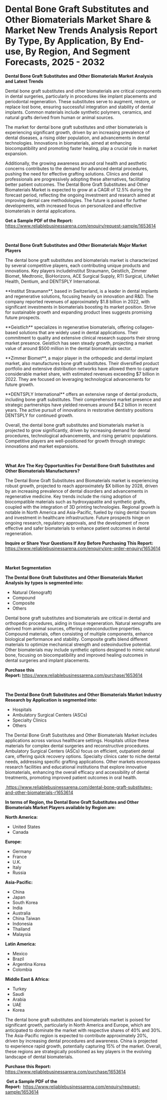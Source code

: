 <p><h1>Dental Bone Graft Substitutes and Other Biomaterials Market Share & Market New Trends Analysis Report By Type, By Application, By End-use, By Region, And Segment Forecasts, 2025 - 2032</h1></p><p><strong>Dental Bone Graft Substitutes and Other Biomaterials Market Analysis and Latest Trends</strong></p>
<p><p>Dental bone graft substitutes and other biomaterials are critical components in dental surgeries, particularly in procedures like implant placements and periodontal regeneration. These substitutes serve to augment, restore, or replace lost bone, ensuring successful integration and stability of dental implants. Common materials include synthetic polymers, ceramics, and natural grafts derived from human or animal sources. </p><p>The market for dental bone graft substitutes and other biomaterials is experiencing significant growth, driven by an increasing prevalence of dental diseases, a rising older population, and advancements in dental technologies. Innovations in biomaterials, aimed at enhancing biocompatibility and promoting faster healing, play a crucial role in market expansion. </p><p>Additionally, the growing awareness around oral health and aesthetic concerns contributes to the demand for advanced dental procedures, pushing the need for effective grafting solutions. Clinics and dental professionals are progressively adopting these alternatives, facilitating better patient outcomes. The Dental Bone Graft Substitutes and Other Biomaterials Market is expected to grow at a CAGR of 12.5% during the forecast period, reflecting the ongoing investment and research aimed at improving dental care methodologies. The future is poised for further developments, with increased focus on personalized and effective biomaterials in dental applications.</p></p>
<p><strong>Get a Sample PDF of the Report:&nbsp;</strong> <a href="https://www.reliablebusinessarena.com/enquiry/request-sample/1653614?utm_campaign=3319&utm_medium=2&utm_source=Github&utm_content=ia&utm_term=18042025&utm_id=dental-bone-graft-substitutes-and-other-biomaterials">https://www.reliablebusinessarena.com/enquiry/request-sample/1653614</a></p>
<p>&nbsp;</p>
<p><strong>Dental Bone Graft Substitutes and Other Biomaterials Major Market Players</strong></p>
<p><p>The dental bone graft substitutes and biomaterials market is characterized by several competitive players, each contributing unique products and innovations. Key players includeInstitut Straumann, Geistlich, Zimmer Biomet, Medtronic, BioHorizons, ACE Surgical Supply, RTI Surgical, LifeNet Health, Dentium, and DENTSPLY International.</p><p>**Institut Straumann**, based in Switzerland, is a leader in dental implants and regenerative solutions, focusing heavily on innovation and R&D. The company reported revenues of approximately $1.8 billion in 2022, with significant investments in biomaterials boosting its market position. Strive for sustainable growth and expanding product lines suggests promising future prospects.</p><p>**Geistlich** specializes in regenerative biomaterials, offering collagen-based solutions that are widely used in dental applications. Their commitment to quality and extensive clinical research supports their strong market presence. Geistlich has seen steady growth, projecting a market value of around $500 million in the dental biomaterials sector.</p><p>**Zimmer Biomet**, a major player in the orthopedic and dental implant market, also manufactures bone graft substitutes. Their diversified product portfolio and extensive distribution networks have allowed them to capture considerable market share, with estimated revenues exceeding $7 billion in 2022. They are focused on leveraging technological advancements for future growth.</p><p>**DENTSPLY International** offers an extensive range of dental products, including bone graft substitutes. Their comprehensive market presence and strategic partnerships have yielded revenues around $4.2 billion in recent years. The active pursuit of innovations in restorative dentistry positions DENTSPLY for continued growth.</p><p>Overall, the dental bone graft substitutes and biomaterials market is projected to grow significantly, driven by increasing demand for dental procedures, technological advancements, and rising geriatric populations. Competitive players are well-positioned for growth through strategic innovations and market expansions.</p></p>
<p>&nbsp;</p>
<p><strong>What Are The Key Opportunities For Dental Bone Graft Substitutes and Other Biomaterials Manufacturers?</strong></p>
<p><p>The Dental Bone Graft Substitutes and Biomaterials market is experiencing robust growth, projected to reach approximately $X billion by 2028, driven by an increasing prevalence of dental disorders and advancements in regenerative medicine. Key trends include the rising adoption of biocompatible materials such as hydroxyapatite and synthetic grafts, coupled with the integration of 3D printing technologies. Regional growth is notable in North America and Asia-Pacific, fueled by rising dental tourism and investment in healthcare infrastructure. Future prospects hinge on ongoing research, regulatory approvals, and the development of more effective and safer biomaterials to enhance patient outcomes in dental regeneration.</p></p>
<p><strong>Inquire or Share Your Questions If Any Before Purchasing This Report:</strong> <a href="https://www.reliablebusinessarena.com/enquiry/pre-order-enquiry/1653614?utm_campaign=3319&utm_medium=2&utm_source=Github&utm_content=ia&utm_term=18042025&utm_id=dental-bone-graft-substitutes-and-other-biomaterials">https://www.reliablebusinessarena.com/enquiry/pre-order-enquiry/1653614</a></p>
<p>&nbsp;</p>
<p><strong>Market Segmentation</strong></p>
<p><strong>The Dental Bone Graft Substitutes and Other Biomaterials Market Analysis by types is segmented into:</strong></p>
<p><ul><li>Natural (Xenograft)</li><li>Compound</li><li>Composite</li><li>Others</li></ul></p>
<p><p>Dental bone graft substitutes and biomaterials are critical in dental and orthopedic procedures, aiding in tissue regeneration. Natural xenografts are derived from animal sources, offering osteoconductive properties. Compound materials, often consisting of multiple components, enhance biological performance and stability. Composite grafts blend different materials to optimize mechanical strength and osteoinductive potential. Other biomaterials may include synthetic options designed to mimic natural bone, focusing on biocompatibility and improved healing outcomes in dental surgeries and implant placements.</p></p>
<p><strong>Purchase this Report:&nbsp;</strong><a href="https://www.reliablebusinessarena.com/purchase/1653614?utm_campaign=3319&utm_medium=2&utm_source=Github&utm_content=ia&utm_term=18042025&utm_id=dental-bone-graft-substitutes-and-other-biomaterials">https://www.reliablebusinessarena.com/purchase/1653614</a></p>
<p>&nbsp;</p>
<p><strong>The Dental Bone Graft Substitutes and Other Biomaterials Market Industry Research by Application is segmented into:</strong></p>
<p><ul><li>Hospitals</li><li>Ambulatory Surgical Centers (ASCs)</li><li>Specialty Clinics</li><li>Others</li></ul></p>
<p><p>The Dental Bone Graft Substitutes and Other Biomaterials Market includes applications across various healthcare settings. Hospitals utilize these materials for complex dental surgeries and reconstructive procedures. Ambulatory Surgical Centers (ASCs) focus on efficient, outpatient dental care, offering quick recovery options. Specialty clinics cater to niche dental needs, addressing specific grafting applications. Other markets encompass research facilities and educational institutions that explore innovative biomaterials, enhancing the overall efficacy and accessibility of dental treatments, promoting improved patient outcomes in oral health.</p></p>
<p><a href="https://www.reliablebusinessarena.com/dental-bone-graft-substitutes-and-other-biomaterials-r1653614?utm_campaign=3319&utm_medium=2&utm_source=Github&utm_content=ia&utm_term=18042025&utm_id=dental-bone-graft-substitutes-and-other-biomaterials">&nbsp;https://www.reliablebusinessarena.com/dental-bone-graft-substitutes-and-other-biomaterials-r1653614</a></p>
<p><strong>In terms of Region, the Dental Bone Graft Substitutes and Other Biomaterials Market Players available by Region are:</strong></p>
<p>
    <p> <strong> North America: </strong>
        <ul>
            <li>United States</li>
            <li>Canada</li>
        </ul>
        </p> 
    <p> <strong> Europe: </strong>
        <ul>
            <li>Germany</li>
            <li>France</li>
            <li>U.K.</li>
            <li>Italy</li>
            <li>Russia</li>
        </ul>
        </p> 
    <p> <strong> Asia-Pacific: </strong>
        <ul>
            <li>China</li>
            <li>Japan</li>
            <li>South Korea</li>
            <li>India</li>
            <li>Australia</li>
            <li>China Taiwan</li>
            <li>Indonesia</li>
            <li>Thailand</li>
            <li>Malaysia</li>
        </ul>
        </p> 
    <p> <strong> Latin America: </strong>
        <ul>
            <li>Mexico</li>
            <li>Brazil</li>
            <li>Argentina Korea</li>
            <li>Colombia</li>
        </ul>
        </p> 
    <p> <strong> Middle East & Africa: </strong>
        <ul>
            <li>Turkey</li>
            <li>Saudi</li>
            <li>Arabia</li>
            <li>UAE</li>
            <li>Korea</li>
        </ul>
    </p>
    </p>
<p><p>The dental bone graft substitutes and biomaterials market is poised for significant growth, particularly in North America and Europe, which are anticipated to dominate the market with respective shares of 40% and 30%. The Asia-Pacific region is expected to contribute approximately 20%, driven by increasing dental procedures and awareness. China is projected to experience rapid growth, potentially capturing 15% of the market. Overall, these regions are strategically positioned as key players in the evolving landscape of dental biomaterials.</p></p>
<p><strong>Purchase this Report: </strong><a href="https://www.reliablebusinessarena.com/purchase/1653614?utm_campaign=3319&utm_medium=2&utm_source=Github&utm_content=ia&utm_term=18042025&utm_id=dental-bone-graft-substitutes-and-other-biomaterials">https://www.reliablebusinessarena.com/purchase/1653614</a></p>
<p>&nbsp;<strong>Get a Sample PDF of the Report:&nbsp;&nbsp;</strong><a href="https://www.reliablebusinessarena.com/enquiry/request-sample/1653614?utm_campaign=3319&utm_medium=2&utm_source=Github&utm_content=ia&utm_term=18042025&utm_id=dental-bone-graft-substitutes-and-other-biomaterials">https://www.reliablebusinessarena.com/enquiry/request-sample/1653614</a></p>
<p><strong></strong></p>
<p><p></p><p></p><p></p></p>